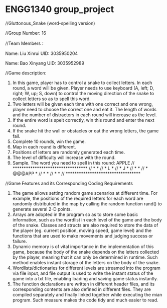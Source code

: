 # ENGG1340 group_project
//Gluttonous_Snake (word-spelling version)

//Group Number: 16

//Team Members：

Name: Liu Xinrui     UID: 3035950204

Name: Bao Xinyang    UID: 3035952989


//Game description:
1. In this game, player has to control a snake to collect letters. In each round, a word will be given. Player needs to use keyboard (A, left; D, right; W, up; S, down) to control the moving direction of the snake to collect letters so as to spell this word. 
2. Two letters will be given each time with one correct and one wrong, player need to choose the correct one and eat it. The length of words and the number of distractors in each round will increase as the level.
3. If the entire word is spelt correctly, win this round and enter the next round.
4. If the snake hit the wall or obstacles or eat the wrong letters, the game fail.
5. Complete 10 rounds, win the game.
6. Map in each round is different.
7. Positions of letters are randomly generated each time.
8. The level of difficulty will increase with the round.
9. Sample.
   The word you need to spell in this round: APPLE
//        **********************************
//	  *                                *
//	  *      L                         *
//	  *                          J     *
//	  *                                *
//	  *                  @@@APP        *
//	  *                                *
//   	  *                                *
//    	  **********************************



//Game Features and its Corresponding Coding Requirements
1. The game allows setting random game scenarios at different time. For example, the positions of the required letters for each word are randomly distributed in the map by calling the random function rand() to generate several 2-D points.
2. Arrays are adopted in the program so as to store some basic information, such as the wordlist in each level of the game and the body of the snake. Classes and structs are also required to store the data of the player (eg. current position, moving speed, game level) and the functions that are used to make movements and judging success or failure.
3. Dynamic memory is of vital importance in the implementation of this game, because the body of the snake depends on the letters collected by the player, meaning that it can only be determined in runtime. Such method enables instant storage of the letters on the body of the snake.
4. Wordlists/dictionaries for different levels are streamed into the program via file input, and file output is used to write the instant status of the game into a txt file, enabling loading and saving game status instantly.
5. The function declarations are written in different header files, and its corresponding contents are also defined in different files. They are compiled separately and finally linked together while executing the mian program. Such measure makes the code tidy and much easier to read.

